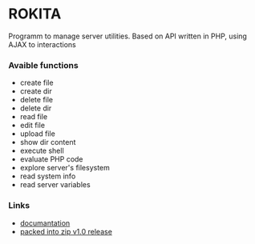 # ROKITA

Programm to manage server utilities. Based on API written in PHP, using AJAX to interactions

### Avaible functions
- create file
- create dir
- delete file
- delete dir
- read file
- edit file
- upload file
- show dir content
- execute shell
- evaluate PHP code
- explore server's filesystem
- read system info
- read server variables

### Links
- [documantation](https://drive.google.com/file/d/1yBN6vVjO3HCpFTcwn9rlhhd1JWgvSool/view)
- [packed into zip v1.0 release](https://github.com/Sarverott/rokita/archive/refs/tags/1.0.zip)
